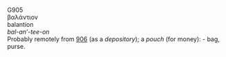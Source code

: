 G905  
βαλάντιον  
balantion  
*bal-an‘-tee-on*  
Probably remotely from [906](g0906) (as a *depository*); a *pouch* (for
money): - bag, purse.  
